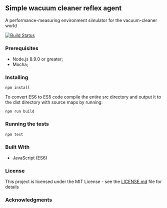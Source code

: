 ## Simple wacuum cleaner reflex agent
A performance-measuring environment simulator for the vacuum-cleaner world

[![Build Status](https://travis-ci.org/ranzer/wacuum_cleaner_reflex_agent.svg?branch=master)](https://travis-ci.org/ranzer/wacuum_cleaner_reflex_agent)
### Prerequisites
 * Node.js 8.9.0 or greater;
 * Mocha;

### Installing
```
npm install
```
To convert ES6 to ES5 code compile the entire src directory and output it to the dist directory with source maps by running:
```
npm run build
```

### Running the tests
```
npm test
```

### Built With
* JavaScript (ES6)

### License
This project is licensed under the MIT License - see the [LICENSE.md](LICENSE.md) file for details

### Acknowledgments
